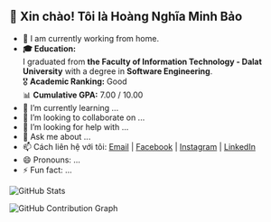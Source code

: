 ## 👋 Xin chào! Tôi là Hoàng Nghĩa Minh Bảo

- 🔭 I am currently working from home.
- **🎓 Education:**  
I graduated from **the Faculty of Information Technology - Dalat University** with a degree in **Software Engineering**.  
🎖️ **Academic Ranking:** Good  
📊 **Cumulative GPA:** 7.00 / 10.00
- 🌱 I’m currently learning ...
- 👯 I’m looking to collaborate on ...
- 🤔 I’m looking for help with ...
- 💬 Ask me about ...
- 📫 Cách liên hệ với tôi: [Email](mailto:minhbao8102@gmail.com) | [Facebook](https://www.facebook.com/minh.bao.3152) | [Instagram](https://www.instagram.com/minhbao.8102/) | [LinkedIn](https://www.linkedin.com/in/hoang-nghia-minh-bao-b5a285241/)
- 😄 Pronouns: ...
- ⚡ Fun fact: ...

![GitHub Stats](https://github-readme-stats.vercel.app/api?username=hoangminhbao8102&show_icons=truetrue&hide=contribs,prs&cache_seconds=86400&theme=github_dark)

![GitHub Contribution Graph](https://github-readme-activity-graph.vercel.app/graph?username=hoangminhbao8102&theme=react-dark)
